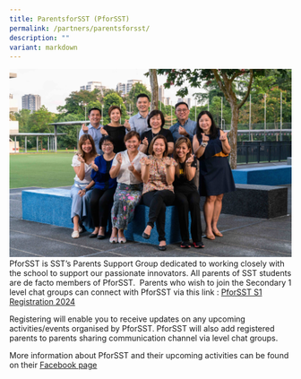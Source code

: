 ```yaml
---
title: ParentsforSST (PforSST)
permalink: /partners/parentsforsst/
description: ""
variant: markdown
---
```

![](/images/PatSST%20w_o%20Principals.jpg)
PforSST is SST’s Parents Support Group dedicated to working closely with the school to support our passionate innovators. All parents of SST students are de facto members of PforSST.  Parents who wish to join the Secondary 1 level chat groups can connect with PforSST via this link : [PforSST S1 Registration 2024](https://forms.gle/Bb2QcvXifLncVswr8)

Registering will enable you to receive updates on any upcoming activities/events organised by PforSST. PforSST will also add registered parents to parents sharing communication channel via level chat groups.

More information about PforSST and their upcoming activities can be found on their [Facebook page](https://www.google.com/url?q=https%3A%2F%2Fwww.facebook.com%2FPforSST&sa=D&sntz=1&usg=AFQjCNFxGtdxiLEyPiXdZ10YWhapjP0k-Q)